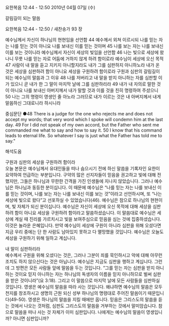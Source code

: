 요한복음 12:44 - 12:50 
2010년 04월 07일 (수)

갈림길이 되는 말씀



요한복음 12:44 - 12:50 / 새찬송가 93 장


예수님께서 자신이 하나님의 현현임을 선언함
44 예수께서 외쳐 이르시되 나를 믿는 자는 나를 믿는 것이 아니요 나를 보내신 이를 믿는 것이며 45 나를 보는 자는 나를 보내신 이를 보는 것이니라 
예수님께서 자신이 세상의 빛임을 선언함
46 나는 빛으로 세상에 왔나니 무릇 나를 믿는 자로 어둠에 거하지 않게 하려 함이로라 
예수님이 세상에 오신 목적
47 사람이 내 말을 듣고 지키지 아니할지라도 내가 그를 심판하지 아니하노라 내가 온 것은 세상을 심판하려 함이 아니요 세상을 구원하려 함이로라 
구원과 심판의 갈림길이 되는 예수님의 말씀과 그 이유
48 나를 저버리고 내 말을 받지 아니하는 자를 심판할 이가 있으니 곧 내가 한 그 말이 마지막 날에 그를 심판하리라 49 내가 내 자의로 말한 것이 아니요 나를 보내신 아버지께서 내가 말할 것과 이를 것을 친히 명령하여 주셨으니 50 나는 그의 명령이 영생인 줄 아노라 그러므로 내가 이르는 것은 내 아버지께서 내게 말씀하신 그대로니라 하시니라 

중심문단 ●48 There is a judge for the one who rejects me and does not accept my words; that very word which I spoke will condemn him at the last day. 49 For I did not speak of my own accord, but the Father who sent me commanded me what to say and how to say it. 50 I know that his command leads to eternal life. So whatever I say is just what the Father has told me to say."

해석도움





구원과 심판의 
세상을 구원하려 함이라  
오늘 본문은 예수님께서 유대인들을 떠나 숨으시기 전에 하신 말씀을 기록자인 요한이 요약하여 언급하는 부분입니다. 구약의 많은 선지자들이 믿음을 권고하고 빛에 대해 전했지만, 그들은 하나님과 무한한 간격을 가진 인생들에 지나지 않았습니다. 그러나 예수님은 하나님과 동등한 분이십니다. 이 때문에 예수님은 “나를 믿는 자는 나를 보내신 이를 믿는 것이며, 나를 보는 자는 나를 보내신 이를 보는 것”이라고 선언하시며, 또 “나는 세상에 빛으로 왔다”고 선포하실 수 있었습니다(46). 예수님은 참으로 하나님의 현현이며, 빛 자체가 되신 분이십니다. 예수님은 자신이 세상에 오신 목적에 대해 세상을 심판하려 함이 아니요 세상을 구원하려 함이라고 말씀하셨습니다. 이 말씀대로 예수님은 세상에 계실 때 진리를 가르치시고 빛을 보여주심으로 믿음을 심는 것에 집중하셨습니다. 이것은 놀라운 은혜입니다. 만약 예수님이 세상에 구원이 아니라 심판을 위해 오셨다면 지금 우리 중에는 단 한 사람도 남아있지 못하고 다 멸망했을 것입니다. 예수님은 오늘도 세상을 구원하기 위해 일하고 계십니다.   

내 말이 심판하리라  
예수께서 구원을 위해 오셨다는 것은, 그러나 그분이 죄를 묵인하시고 악에 대해 아무런 조치도 하지 않으신다는 것은 아닙니다. 예수님은 지금도 심판을 행하고 계십니다. 그런데 그 방편은 모든 사람들 앞에 말씀을 두는 것입니다. “그를 믿는 자는 심판을 받지 아니하는 것이요 믿지 아니하는 자는 하나님의 독생자의 이름을 믿지 아니하므로 벌써 심판을 받은 것이니라”(요 3:18). 그리고 이 말씀으로 마지막 날에 모든 사람들을 심판하실 것입니다. 영생은 예수님의 말씀을 따라 사는 것입니다. 왜냐하면 예수님의 말씀은 모두 천지를 창조하시고 생명의 근원 되신 성부 하나님의 명령대로 주어진 말씀이기 때문입니다(49-50). 영생은 하나님의 말씀을 지킬 때에만 옵니다. 믿음은 그리스도의 말씀을 듣는 것에서 나오는 것처럼, 심판도 그리스도의 말씀을 거부하는 것에서 말미암습니다. 참으로 말씀을 떠나 사는 것 자체가 이미 심판입니다. 나에게는 예수님의 말씀이 영생입니까? 아니면 심판입니까?
